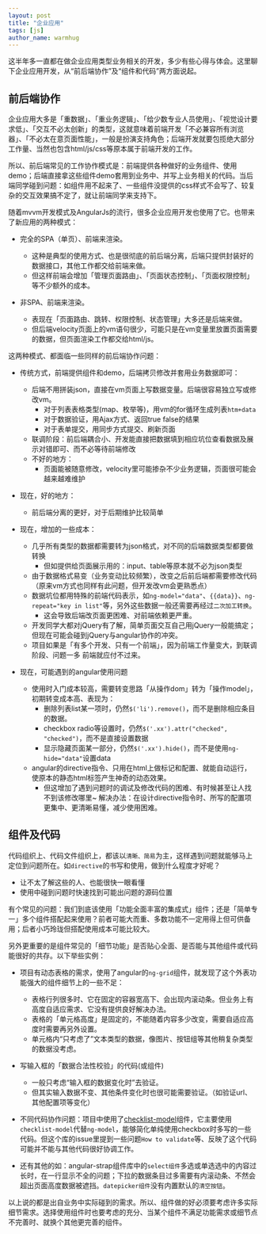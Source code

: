 ```yaml
---
layout: post
title: "企业应用"
tags: [js]
author_name: warmhug
---
```


这半年多一直都在做企业应用类型业务相关的开发，多少有些心得与体会。这里聊下企业应用开发，从“前后端协作”及“组件和代码”两方面说起。

## 前后端协作

企业应用大多是「重数据」、「重业务逻辑」、「给少数专业人员使用」、「视觉设计要求低」、「交互不必太创新」的类型，这就意味着前端开发「不必兼容所有浏览器」、「不必太在意页面性能」，一般是扮演支持角色；后端开发就要包揽绝大部分工作量、当然也包含html/js/css等原本属于前端开发的工作。

所以、前后端常见的工作协作模式是：前端提供各种做好的业务组件、使用demo；后端直接拿这些组件demo套用到业务中、并写上业务相关的代码。当后端同学碰到问题：如组件用不起来了、一些组件没提供的css样式不会写了、较复杂的交互效果搞不定了，就让前端同学来支持下。

随着mvvm开发模式及AngularJs的流行，很多企业应用开发也使用了它。也带来了新应用的两种模式：

- 完全的SPA（单页）、前端来渲染。
  - 这种是典型的使用方式、也是很彻底的前后端分离，后端只提供封装好的数据接口，其他工作都交给前端来做。
  - 但这样前端会增加「管理页面路由」、「页面状态控制」、「页面权限控制」等不少额外的成本。

- 非SPA、前端来渲染。
  - 表现在「页面路由、跳转、权限控制、状态管理」大多还是后端来做。
  - 但后端velocity页面上的vm语句很少，可能只是在vm变量里放置页面需要的数据，但页面渲染工作都交给html/js。

这两种模式、都面临一些同样的前后端协作问题：

- 传统方式，前端提供组件和demo，后端拷贝修改并套用业务数据即可：

  - 后端不用拼装json，直接在vm页面上写数据变量。后端很容易独立写或修改vm。
    - 对于列表表格类型(map、枚举等)，用vm的for循环生成列表`htm+data`
    - 对于数据验证，用Ajax方式、返回true false的结果
    - 对于表单提交，用同步方式提交、刷新页面
  - 联调阶段：前后端耦合小、开发能直接把数据填到相应坑位查看数据及展示对错即可、而不必等待前端修改
  - 不好的地方：
    - 页面能被随意修改，velocity里可能掺杂不少业务逻辑，页面很可能会越来越难维护

- 现在，好的地方：
  - 前后端分离的更好，对于后期维护比较简单

- 现在，增加的一些成本：

  - 几乎所有类型的数据都需要转为json格式，对不同的后端数据类型都要做转换
    - 但如提供给页面展示用的：input、table等原本就不必为json类型
  - 由于数据格式易变（业务变动比较频繁），改变之后前后端都需要修改代码（原来vm方式也同样有此问题，但开发改vm会更熟悉点）
  - 数据坑位都用特殊的前端代码表示，如`ng-model="data"`、`{{data}}`、`ng-repeat="key in list"`等，另外这些数据一般还需要再经过`二次加工转换`。
    - 这会导致后端改页面更困难、对前端依赖更严重。
  - 开发同学大都对jQuery有了解，简单页面交互自己用jQuery一般能搞定；但现在可能会碰到jQuery与angular协作的冲突。
  - 项目如果是「有多个开发、只有一个前端」，因为前端工作量变大，到联调阶段、问题一多 前端就应付不过来。
  
- 现在，可能遇到的angular使用问题

  - 使用时入门成本较高，需要转变思路「从操作dom」转为「操作model」，初期转变成本高、表现为：
    - 删除列表list某一项时，仍然`$('li').remove()`，而不是删除相应条目的数据。
    - checkbox radio等设置时，仍然`$('.xx').attr("checked", "checked")`，而不是直接设置数据
    - 显示隐藏页面某一部分，仍然`$('.xx').hide()`，而不是使用`ng-hide="data"`设置data
  - angular的directive指令、只用在html上做标记和配置、就能自动运行，使原本的静态html标签产生神奇的动态效果。
    - 但这增加了遇到问题时的调试及修改代码的困难、有时候甚至让人找不到该修改哪里~ 解决办法：在设计directive指令时、所写的配置项更集中、更清晰易懂，减少使用困难。

## 组件及代码

代码组织上、代码文件组织上，都该以`清晰、简易`为主，这样遇到问题就能够马上定位到问题所在。如`directive`的书写和使用，做到什么程度才好呢？

- 让不太了解这些的人、也能很快一眼看懂
- 使用中碰到问题时快速找到可能出问题的源码位置

有个常见的问题：我们到底该使用「功能全面丰富的集成式」组件；还是「简单专一」多个组件搭配起来使用？前者可能大而重、多数功能不一定用得上但可供备用；后者小巧玲珑但搭配使用成本可能比较大。

另外更重要的是组件常见的「细节功能」是否贴心全面、是否能与其他组件或代码能很好的共存。以下举些实例：

- 项目有动态表格的需求，使用了angular的`ng-grid`组件，就发现了这个外表功能强大的组件细节上的一些不足：
  - 表格行列很多时、它在固定的容器宽高下、会出现内滚动条。但业务上有高度自适应需求、它没有提供良好解决办法。
  - 表格的「单元格高度」是固定的，不能随着内容多少改变，需要自适应高度时需要再另外设置。
  - 单元格内“只考虑了”文本类型的数据，像图片、按钮组等其他稍复杂类型的数据没考虑。

- 写输入框的「数据合法性校验」的代码(或组件)
  - 一般只考虑“输入框的数据变化时”去验证。
  - 但其实输入数据不变、其他条件变化时也很可能需要验证。（如验证url、其他配置项等变化）

- 不同代码协作问题：项目中使用了[checklist-model](http://vitalets.github.io/checklist-model/)组件，它主要使用`checklist-model`代替`ng-model`，能够简化单纯使用checkbox时多写的一些代码。但这个库的issue里提到一些问题`How to validate`等、反映了这个代码可能并不能与其他代码很好协调工作。

- 还有其他的如：angular-strap组件库中的`select组件`多选或单选选中的内容过长时，在一行显示不全的问题；下拉的数据条目过多需要有内滚动条、不然会超出页面高度数据被遮挡。`datepicker组件`没有内置默认的`清空按钮`。

以上说的都是出自业务中实际碰到的需求。所以、组件做的好必须要考虑许多实际细节需求。选择使用组件时也要考虑的充分、当某个组件不满足功能需求或细节点不完善时、就换个其他更完善的组件。
